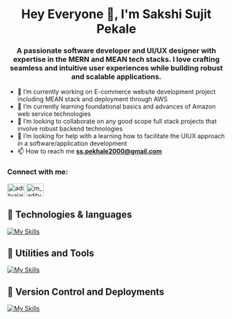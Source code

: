 
<h1 align="center">Hey Everyone 👋, I'm Sakshi Sujit Pekale</h1>
<h3 align="center">A passionate software developer and UI/UX designer with expertise in the MERN and MEAN tech stacks. I love crafting seamless and intuitive user experiences while building robust and scalable applications.</h3>



- 🔭 I’m currently working on E-commerce website development project including MEAN stack and deployment through AWS 
- 🌱 I’m currently learning foundational basics and advances of Amazon web service technologies
- 👯 I’m looking to collaborate on any good scope full stack projects that involve robust backend technologies
- 🤔 I’m looking for help with a learning how to facilitate the UIUX approach in a software/application development
- 📫 How to reach me **ss.pekhale2000@gmail.com**

<h3 align="left">Connect with me:</h3>
<p align="left">
<a href="https://linkedin.com/in/sakshi-pekale/" target="blank"><img align="center" src="https://raw.githubusercontent.com/rahuldkjain/github-profile-readme-generator/master/src/images/icons/Social/linked-in-alt.svg" alt="adityajaiswal7" height="30" width="40" /></a>
<a href="https://instagram.com/sakshipekhale_05" target="blank"><img align="center" src="https://raw.githubusercontent.com/rahuldkjain/github-profile-readme-generator/master/src/images/icons/Social/instagram.svg" alt="m_aditya_jaiswal" height="30" width="40" /></a>


## 🚀 Technologies & languages
  [![My Skills](https://skillicons.dev/icons?i=python,java,cpp,html,css,bootstrap,react,angular,django,nodejs,expressjs,javascript,typescript,mongodb,mysql,postman&perline=8)](https://skillicons.dev)
## 🚀 Utilities and Tools
  [![My Skills](https://skillicons.dev/icons?i=visualstudio,selenium,figma,autocad)](https://skillicons.dev)
## 🚀 Version Control and Deployments
  [![My Skills](https://skillicons.dev/icons?i=git,github,bash,aws,heroku,gcp)](https://skillicons.dev)
